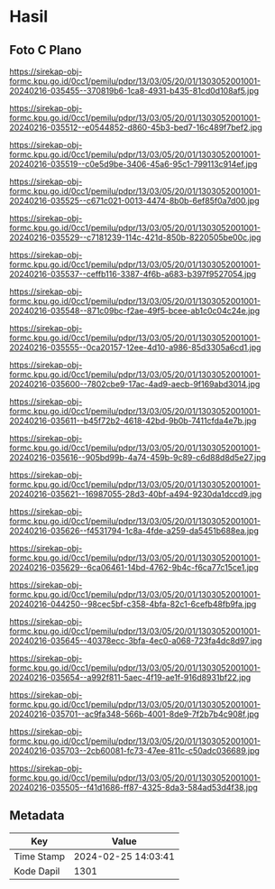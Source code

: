 # Hasil

## Foto C Plano

https://sirekap-obj-formc.kpu.go.id/0cc1/pemilu/pdpr/13/03/05/20/01/1303052001001-20240216-035455--370819b6-1ca8-4931-b435-81cd0d108af5.jpg

https://sirekap-obj-formc.kpu.go.id/0cc1/pemilu/pdpr/13/03/05/20/01/1303052001001-20240216-035512--e0544852-d860-45b3-bed7-16c489f7bef2.jpg

https://sirekap-obj-formc.kpu.go.id/0cc1/pemilu/pdpr/13/03/05/20/01/1303052001001-20240216-035519--c0e5d9be-3406-45a6-95c1-799113c914ef.jpg

https://sirekap-obj-formc.kpu.go.id/0cc1/pemilu/pdpr/13/03/05/20/01/1303052001001-20240216-035525--c671c021-0013-4474-8b0b-6ef85f0a7d00.jpg

https://sirekap-obj-formc.kpu.go.id/0cc1/pemilu/pdpr/13/03/05/20/01/1303052001001-20240216-035529--c7181239-114c-421d-850b-8220505be00c.jpg

https://sirekap-obj-formc.kpu.go.id/0cc1/pemilu/pdpr/13/03/05/20/01/1303052001001-20240216-035537--ceffb116-3387-4f6b-a683-b397f9527054.jpg

https://sirekap-obj-formc.kpu.go.id/0cc1/pemilu/pdpr/13/03/05/20/01/1303052001001-20240216-035548--871c09bc-f2ae-49f5-bcee-ab1c0c04c24e.jpg

https://sirekap-obj-formc.kpu.go.id/0cc1/pemilu/pdpr/13/03/05/20/01/1303052001001-20240216-035555--0ca20157-12ee-4d10-a986-85d3305a6cd1.jpg

https://sirekap-obj-formc.kpu.go.id/0cc1/pemilu/pdpr/13/03/05/20/01/1303052001001-20240216-035600--7802cbe9-17ac-4ad9-aecb-9f169abd3014.jpg

https://sirekap-obj-formc.kpu.go.id/0cc1/pemilu/pdpr/13/03/05/20/01/1303052001001-20240216-035611--b45f72b2-4618-42bd-9b0b-7411cfda4e7b.jpg

https://sirekap-obj-formc.kpu.go.id/0cc1/pemilu/pdpr/13/03/05/20/01/1303052001001-20240216-035616--905bd99b-4a74-459b-9c89-c6d88d8d5e27.jpg

https://sirekap-obj-formc.kpu.go.id/0cc1/pemilu/pdpr/13/03/05/20/01/1303052001001-20240216-035621--16987055-28d3-40bf-a494-9230da1dccd9.jpg

https://sirekap-obj-formc.kpu.go.id/0cc1/pemilu/pdpr/13/03/05/20/01/1303052001001-20240216-035626--f4531794-1c8a-4fde-a259-da5451b688ea.jpg

https://sirekap-obj-formc.kpu.go.id/0cc1/pemilu/pdpr/13/03/05/20/01/1303052001001-20240216-035629--6ca06461-14bd-4762-9b4c-f6ca77c15ce1.jpg

https://sirekap-obj-formc.kpu.go.id/0cc1/pemilu/pdpr/13/03/05/20/01/1303052001001-20240216-044250--98cec5bf-c358-4bfa-82c1-6cefb48fb9fa.jpg

https://sirekap-obj-formc.kpu.go.id/0cc1/pemilu/pdpr/13/03/05/20/01/1303052001001-20240216-035645--40378ecc-3bfa-4ec0-a068-723fa4dc8d97.jpg

https://sirekap-obj-formc.kpu.go.id/0cc1/pemilu/pdpr/13/03/05/20/01/1303052001001-20240216-035654--a992f811-5aec-4f19-ae1f-916d8931bf22.jpg

https://sirekap-obj-formc.kpu.go.id/0cc1/pemilu/pdpr/13/03/05/20/01/1303052001001-20240216-035701--ac9fa348-566b-4001-8de9-7f2b7b4c908f.jpg

https://sirekap-obj-formc.kpu.go.id/0cc1/pemilu/pdpr/13/03/05/20/01/1303052001001-20240216-035703--2cb60081-fc73-47ee-811c-c50adc036689.jpg

https://sirekap-obj-formc.kpu.go.id/0cc1/pemilu/pdpr/13/03/05/20/01/1303052001001-20240216-035505--f41d1686-ff87-4325-8da3-584ad53d4f38.jpg


## Metadata

| Key        | Value               |
| ---------- | ------------------- |
| Time Stamp | 2024-02-25 14:03:41 |
| Kode Dapil | 1301                |



